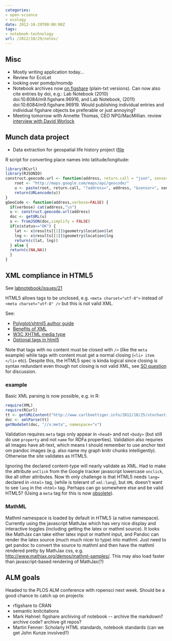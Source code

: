 ```yaml
---
categories:
- open-science
- ecology
date: 2012-10-29T00:00:00Z
tags:
- notebook-technology
url: /2012/10/29/notes/
---
```


## Misc

* Mostly writing application today...
* Review for EcoLet
* looking over pomdp/momdp  
* Notebook archives now [on figshare](http://figshare.com/authors/Carl%20Boettiger/96387) (plain-txt versions). Can now also cite entries by doi, e.g.: Lab Notebook (2010) doi:10.6084/m9.figshare.96916, and Lab Notebook, (2011) doi:10.6084/m9.figshare.96919. Would publishing individual entries and individual figshare objects be preferable or just annoying?  
* Meeting tomorrow with Annette Thomas, CEO NPG/MacMillian.  review [interview with David Worlock](http://www.youtube.com/watch?v=djFs1p_4r-Y&feature=related)

## Munch data project

* Data extraction for geospatial life history project ([file](http://www.carlboettiger.info/assets/data)

R script for converting place names into latitude/longitude: 

```r
library(RCurl)
library(RJSONIO)
construct.geocode.url <- function(address, return.call = "json", sensor = "false") {
    root <- "http://maps.google.com/maps/api/geocode/"
    u <- paste(root, return.call, "?address=", address, "&sensor=", sensor, sep = "")
    return(URLencode(u))
}
gGeoCode <- function(address,verbose=FALSE) {
  if(verbose) cat(address,"\n")
  u <- construct.geocode.url(address)
  doc <- getURL(u)
  x <- fromJSON(doc,simplify = FALSE)
  if(x$status=="OK") {
    lat <- x$results[[1]]$geometry$location$lat
    lng <- x$results[[1]]$geometry$location$lng
    return(c(lat, lng))
  } else {
  return(c(NA,NA))
  }
}
```


## XML compliance in HTML5

See [labnotebook/issues/21](https://github.com/cboettig/labnotebook/issues/21)

HTML5 allows tags to be unclosed, e.g. `<meta charset="utf-8">` instead of  `<meta charset="utf-8" />` but this is not valid XML.  

See: 
* [Polyglot/xhtml5 author guide](http://dev.w3.org/html5/html-xhtml-author-guide/)
* [Benefits of XML](http://www.xmlplease.com/xhtml/xhtml5polyglot/#s1)
* [W3C XHTML media type](http://www.w3.org/TR/xhtml-media-types/#C_2)
* [Optional tags in html5](http://www.w3.org/TR/html5/syntax.html#optional-tags)

Note that tags with no content must be closed with `/>` (like the `meta` example) while tags with content must get a normal closing (`<li> item </li>` etc). Despite this, the HTML5 spec is kinda logical since closing is syntax redundant even though not closing is not valid XML, see [SO question](http://stackoverflow.com/questions/3008593/html-include-or-exclude-optional-closing-tags) for discussion.  


### example

Basic XML parsing is now possible, e.g. in R:

```r
require(XML)
require(RCurl)
tt <- getURLContent("http://www.carlboettiger.info/2012/10/25/stochastic-dynamic-programming-with-gaussian-process-approx.html")
doc <- xmlParse(tt)
getNodeSet(doc, "//x:meta", namespace="x")
```


Validation requires `meta` tags only appear in `<head>` and not `<body>` (but still do use `property` and not `name` for RDFa properties).   Validation also requries all images have alt-text, which means I should remember to use anchor text om pandoc images (e.g. also name my graph knitr chunks intelligently).  Otherwise the site validates as HTML5.  

Ignoring the declared content-type will nearly validate as XML. Had to make the attribute `onClick` from the Google tracker javascript lowercase `onclick`, like all other attributes. Now th only challenge is that HTML5 needs `lang=` declared in `<html>` tag, (while is tolerant of `xml:lang`), but `XML` doesn't want to see `lang` in the `<html>` tag.  Perhaps can go somewhere else and be valid HTML5? (Using a `meta` tag for this is now [obsolete](http://nimbupani.com/declaring-languages-in-html-5.html)).  


### MathML

Mathml namespace is loaded by default in HTML5 (a native namespace).  Currently using the javascript MathJax which has very nice display and interactive toggles (including getting the latex or mathml source). It looks like MathJax can take either latex input or mathml input, and Pandoc can render the latex source (much much nicer to type) into mathml. Just need to get pandoc to convert the source to mathml and then have the mathml rendered pretty by MathJax css, e.g. http://www.mathjax.org/demos/mathml-samples/.  This may also load faster than javascript-based rendering of MathJax(?)   


## ALM goals

Headed to the PLOS ALM conference with ropensci next week.  Should be a good chance to catch up on projects:

* rfigshare to CRAN
* semantic knitcitations
* Mark Hahnel: figshare archiving of notebook -- archive the markdown?  archive code?  archive git repos?
* Martin Fenner: Scholarly HTML standards, notebook standards (can we get John Kunze involved?)  

